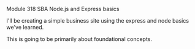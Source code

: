 Module 318 SBA
Node.js and Express basics

I'll be creating a simple business site using the express and node basics we've learned.

This is going to be primarily about foundational concepts.